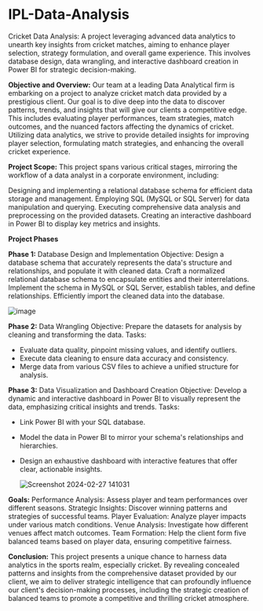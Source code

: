 # IPL-Data-Analysis
Cricket Data Analysis: A project leveraging advanced data analytics to unearth key insights from cricket matches, aiming to enhance player selection, strategy formulation, and overall game experience. This involves database design, data wrangling, and interactive dashboard creation in Power BI for strategic decision-making.


**Objective and Overview:**
Our team at a leading Data Analytical firm is embarking on a project to analyze cricket match data provided by a prestigious client. Our goal is to dive deep into the data to discover patterns, trends, and insights that will give our clients a competitive edge. This includes evaluating player performances, team strategies, match outcomes, and the nuanced factors affecting the dynamics of cricket. Utilizing data analytics, we strive to provide detailed insights for improving player selection, formulating match strategies, and enhancing the overall cricket experience.

**Project Scope:**
This project spans various critical stages, mirroring the workflow of a data analyst in a corporate environment, including:

Designing and implementing a relational database schema for efficient data storage and management.
Employing SQL (MySQL or SQL Server) for data manipulation and querying.
Executing comprehensive data analysis and preprocessing on the provided datasets.
Creating an interactive dashboard in Power BI to display key metrics and insights.

**Project Phases**

**Phase 1:** Database Design and Implementation
Objective: Design a database schema that accurately represents the data's structure and relationships, and populate it with cleaned data. 
Craft a normalized relational database schema to encapsulate entities and their interrelations.
Implement the schema in MySQL or SQL Server, establish tables, and define relationships.
Efficiently import the cleaned data into the database.

![image](https://github.com/DinkarSaroj/IPL-Data-Analysis-2008-2016/assets/133124277/94351655-b078-4b57-8353-41afd38837c5)


**Phase 2:** Data Wrangling
Objective: Prepare the datasets for analysis by cleaning and transforming the data.
Tasks:
* Evaluate data quality, pinpoint missing values, and identify outliers.
* Execute data cleaning to ensure data accuracy and consistency.
* Merge data from various CSV files to achieve a unified structure for analysis.

**Phase 3:** Data Visualization and Dashboard Creation
Objective: Develop a dynamic and interactive dashboard in Power BI to visually represent the data, emphasizing critical insights and trends.
Tasks:
* Link Power BI with your SQL database.
* Model the data in Power BI to mirror your schema's relationships and hierarchies.
* Design an exhaustive dashboard with interactive features that offer clear, actionable insights.

  ![Screenshot 2024-02-27 141031](https://github.com/DinkarSaroj/IPL-Data-Analysis-2008-2016/assets/133124277/83da98ac-4a2e-40e8-a8b2-dd014f32fb5a)


**Goals:**
Performance Analysis: Assess player and team performances over different seasons.
Strategic Insights: Discover winning patterns and strategies of successful teams.
Player Evaluation: Analyze player impacts under various match conditions.
Venue Analysis: Investigate how different venues affect match outcomes.
Team Formation: Help the client form five balanced teams based on player data, ensuring competitive fairness.

**Conclusion:**
This project presents a unique chance to harness data analytics in the sports realm, especially cricket. By revealing concealed patterns and insights from the comprehensive dataset provided by our client, we aim to deliver strategic intelligence that can profoundly influence our client's decision-making processes, including the strategic creation of balanced teams to promote a competitive and thrilling cricket atmosphere.
